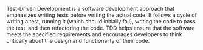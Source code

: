 Test-Driven Development is a software development approach that emphasizes writing tests before writing the actual code. It follows a cycle of writing a test, running it (which should initially fail), writing the code to pass the test, and then refactoring the code. TDD helps ensure that the software meets the specified requirements and encourages developers to think critically about the design and functionality of their code.
